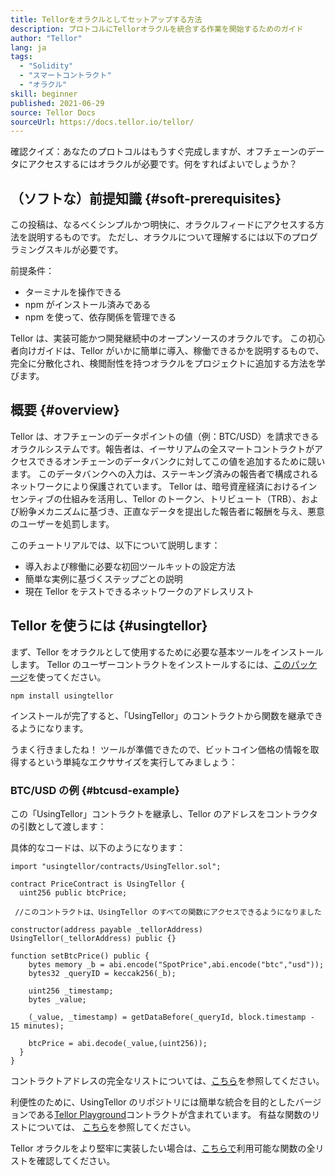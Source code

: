 ```yaml
---
title: Tellorをオラクルとしてセットアップする方法
description: プロトコルにTellorオラクルを統合する作業を開始するためのガイド
author: "Tellor"
lang: ja
tags:
  - "Solidity"
  - "スマートコントラクト"
  - "オラクル"
skill: beginner
published: 2021-06-29
source: Tellor Docs
sourceUrl: https://docs.tellor.io/tellor/
---
```


確認クイズ：あなたのプロトコルはもうすぐ完成しますが、オフチェーンのデータにアクセスするにはオラクルが必要です。何をすればよいでしょうか？

## （ソフトな）前提知識 \{#soft-prerequisites}

この投稿は、なるべくシンプルかつ明快に、オラクルフィードにアクセスする方法を説明するものです。 ただし、オラクルについて理解するには以下のプログラミングスキルが必要です。

前提条件：

- ターミナルを操作できる
- npm がインストール済みである
- npm を使って、依存関係を管理できる

Tellor は、実装可能かつ開発継続中のオープンソースのオラクルです。 この初心者向けガイドは、Tellor がいかに簡単に導入、稼働できるかを説明するもので、完全に分散化され、検閲耐性を持つオラクルをプロジェクトに追加する方法を学びます。

## 概要 \{#overview}

Tellor は、オフチェーンのデータポイントの値（例：BTC/USD）を請求できるオラクルシステムです。報告者は、イーサリアムの全スマートコントラクトがアクセスできるオンチェーンのデータバンクに対してこの値を追加するために競います。 このデータバンクへの入力は、ステーキング済みの報告者で構成されるネットワークにより保護されています。 Tellor は、暗号資産経済におけるインセンティブの仕組みを活用し、Tellor のトークン、トリビュート（TRB）、および紛争メカニズムに基づき、正直なデータを提出した報告者に報酬を与え、悪意のユーザーを処罰します。

このチュートリアルでは、以下について説明します：

- 導入および稼働に必要な初回ツールキットの設定方法
- 簡単な実例に基づくステップごとの説明
- 現在 Tellor をテストできるネットワークのアドレスリスト

## Tellor を使うには \{#usingtellor}

まず、Tellor をオラクルとして使用するために必要な基本ツールをインストールします。 Tellor のユーザーコントラクトをインストールするには、[このパッケージ](https://github.com/tellor-io/usingtellor)を使ってください。

`npm install usingtellor`

インストールが完了すると、「UsingTellor」のコントラクトから関数を継承できるようになります。

うまく行きましたね！ ツールが準備できたので、ビットコイン価格の情報を取得するという単純なエクササイズを実行してみましょう：

### BTC/USD の例 \{#btcusd-example}

この「UsingTellor」コントラクトを継承し、Tellor のアドレスをコントラクタの引数として渡します：

具体的なコードは、以下のようになります：

```solidity
import "usingtellor/contracts/UsingTellor.sol";

contract PriceContract is UsingTellor {
  uint256 public btcPrice;

 //このコントラクトは、UsingTellor のすべての関数にアクセスできるようになりました

constructor(address payable _tellorAddress) UsingTellor(_tellorAddress) public {}

function setBtcPrice() public {
    bytes memory _b = abi.encode("SpotPrice",abi.encode("btc","usd"));
    bytes32 _queryID = keccak256(_b);

    uint256 _timestamp;
    bytes _value;

    (_value, _timestamp) = getDataBefore(_queryId, block.timestamp - 15 minutes);

    btcPrice = abi.decode(_value,(uint256));
  }
}
```

コントラクトアドレスの完全なリストについては、[こちら](https://docs.tellor.io/tellor/the-basics/contracts-reference)を参照してください。

利便性のために、UsingTellor のリポジトリには簡単な統合を目的としたバージョンである[Tellor Playground](https://github.com/tellor-io/TellorPlayground)コントラクトが含まれています。 有益な関数のリストについては、 [こちら](https://github.com/tellor-io/sampleUsingTellor#tellor-playground)を参照してください。

Tellor オラクルをより堅牢に実装したい場合は、[こちらで](https://github.com/tellor-io/usingtellor/blob/master/README.md)利用可能な関数の全リストを確認してください。
